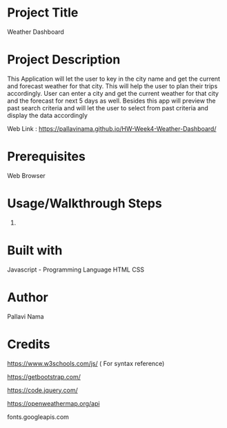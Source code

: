# Project Title
Weather Dashboard

# Project Description
This Application will let the user to key in the city name and get the current and forecast weather for that city. This will help the user to plan their trips accordingly. User can enter a city and get the current weather for that city and the forecast for next 5 days as well. Besides this app will preview the past search criteria and will let the user to select from past criteria and display the data accordingly

Web Link : https://pallavinama.github.io/HW-Week4-Weather-Dashboard/

# Prerequisites
Web Browser

# Usage/Walkthrough Steps
1) 

# Built with
Javascript - Programming Language
HTML 
CSS

# Author    
Pallavi Nama

# Credits
https://www.w3schools.com/js/ ( For syntax reference)

https://getbootstrap.com/

https://code.jquery.com/

https://openweathermap.org/api

fonts.googleapis.com

